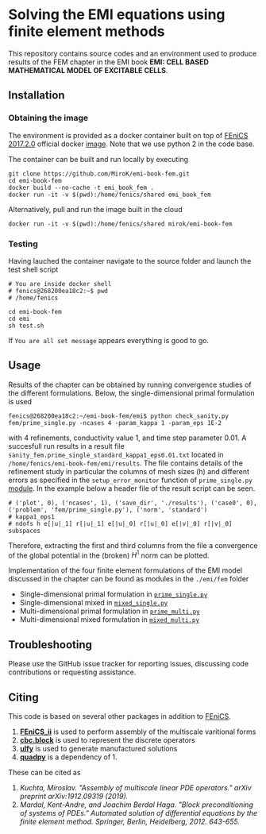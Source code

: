 # Solving the EMI equations using finite element methods

This repository contains source codes and an environment used to produce
results of the FEM chapter in the EMI book **EMI: CELL BASED MATHEMATICAL MODEL OF EXCITABLE CELLS**.

## Installation
### Obtaining the image
The environment is provided as a docker container built on top of [FEniCS
2017.2.0](https://fenicsproject.org/docs/dolfin/2017.2.0/python/) official 
docker [image](https://quay.io/repository/fenicsproject/stable/manifest/sha256:c74da9c2956a16fa867167222cf88ab98de06db256ef06a4463cc51542094faa). 
Note that we use python 2 in the code base.

The container can be built and run locally by executing

```
git clone https://github.com/MiroK/emi-book-fem.git
cd emi-book-fem
docker build --no-cache -t emi_book_fem .
docker run -it -v $(pwd):/home/fenics/shared emi_book_fem
```

Alternatively, pull and run the image built in the cloud

```
docker run -it -v $(pwd):/home/fenics/shared mirok/emi-book-fem
```

### Testing
Having lauched the container navigate to the source folder and launch
the test shell script

```
# You are inside docker shell
# fenics@268200ea18c2:~$ pwd
# /home/fenics

cd emi-book-fem
cd emi
sh test.sh
```

If `You are all set message` appears everything is good to go.

## Usage
Results of the chapter can be obtained by running convergence studies of
the different formulations. Below, the single-dimensional primal formulation
is used

```
fenics@268200ea18c2:~/emi-book-fem/emi$ python check_sanity.py fem/prime_single.py -ncases 4 -param_kappa 1 -param_eps 1E-2
```

with 4 refinements, conductivity value 1, and time step parameter 0.01. A succesfull
run results in a result file `sanity_fem.prime_single_standard_kappa1_eps0.01.txt`
located in `/home/fenics/emi-book-fem/emi/results`. The file contains details of
the refinement study in particular the columns of mesh sizes (h) and different errors
as specified in the `setup_error_monitor` function of `prime_single.py` [module](https://github.com/MiroK/emi-book-fem/blob/master/emi/fem/prime_single.py#L85).
In the example below a header file of the result script can be seen.

```
# ('plot', 0), ('ncases', 1), ('save_dir', './results'), ('case0', 0), ('problem', 'fem/prime_single.py'), ('norm', 'standard')
# kappa1_eps1
# ndofs h e[|u|_1] r[|u|_1] e[|u|_0] r[|u|_0] e[|v|_0] r[|v|_0] subspaces
```

Therefore, extracting the first and third columns from the file a convergence of the 
global potential in the (broken) $H^1$ norm can be plotted.

Implementation of the four finite element formulations of the EMI model discussed in the 
chapter can be found as modules in the `./emi/fem` folder 

- Single-dimensional primal formulation in [`prime_single.py`](https://github.com/MiroK/emi-book-fem/blob/master/emi/fem/prime_single.py)
- Single-dimensional mixed in [`mixed_single.py`](https://github.com/MiroK/emi-book-fem/blob/master/emi/fem/mixed_single.py)
- Multi-dimensional primal formulation in [`prime_multi.py`](https://github.com/MiroK/emi-book-fem/blob/master/emi/fem/prime_multi.py)
- Multi-dimensional mixed formulation in [`mixed_multi.py`](https://github.com/MiroK/emi-book-fem/blob/master/emi/fem/mixed_multi.py)


## Troubleshooting
Please use the GitHub issue tracker for reporting issues, discussing code
contributions or requesting assistance.


## Citing
This code is based on several other packages in addition to [FEniCS](https://fenicsproject.org/citing/). 

1. [**FEniCS_ii**](https://github.com/MiroK/fenics_ii) is used to perform assembly of the multiscale varitional forms
2. [**cbc.block**](https://bitbucket.org/fenics-apps/cbc.block/src/master/) is used to represent the discrete operators
3. [**ulfy**](https://github.com/MiroK/ulfy) is used to generate manufactured solutions
4. [**quadpy**](https://github.com/nschloe/quadpy) is a dependency of 1.

These can be cited as

1. _Kuchta, Miroslav. "Assembly of multiscale linear PDE operators." arXiv preprint arXiv:1912.09319 (2019)._
2. _Mardal, Kent-Andre, and Joachim Berdal Haga. "Block preconditioning of systems of PDEs." Automated solution of differential equations by the finite element method. Springer, Berlin, Heidelberg, 2012. 643-655._
